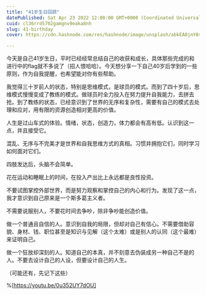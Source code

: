 ```yaml
---
title: "41岁生日回顾"
datePublished: Sat Apr 23 2022 12:00:00 GMT+0000 (Coordinated Universal Time)
cuid: cl36rrd5702gamgnv9eaka8nh
slug: 41-birthday
cover: https://cdn.hashnode.com/res/hashnode/image/unsplash/abkEAOjnY0s/upload/v1652587085155/6djs1fg_x.jpeg

---
```


今天是自己41岁生日，平时已经经常总结自己的收获和成长，具体那些完成的和进行中的flag就不多说了（招人恨哈哈）。今天想分享一下自己40岁后学到的一些原则，作为自我提醒，也希望能对你有些帮助。

我觉得三十岁前人的状态，特别是思维模式，是球员的模式。而到了四十岁后，思维模式慢慢变成了教练的模式。做球员时全力投入在努力提升自我能力，去拼去抢。到了教练的状态，已经意识到了世界的无序和复杂性，需要有自己的模式去处理和应对，用有限的资源创造相对更高的价值。

人生是过山车式的体验。情绪，状态，创造力，体力都会有高有低。认识到这一点，并且接受它。

混乱、无序与不完美才是世界和自我思维方式的真相。习惯并拥抱它们，同时学习如何面对它们。

四肢发达后，头脑不会简单。

花在运动和睡眠上的时间，在投入产出比上永远都是良性投资。

不要试图掌控外部世界，而是努力观察和掌控自己的内心和行为。发现了这一点，我才意识到自己原来是一个斯多葛主义者。

不需要说服别人，不要花时间去争吵，除非争吵能创造价值。

做一个普通且自信的人。意识到自我的局限，但却对自己有信心。不需要借助容貌、身材、钱、职位甚至是知识与见解（这个太难）或是别人的认同（这个最难）来证明自己。

做一个狂放却深刻的人。知道自己的本真，并不刻意去伪装成另一种自己不是的人。不要去设计自己的人设，但要设计自己的人生。

（可能还有，先记下这些）

%[https://youtu.be/0u352UY7dOU]